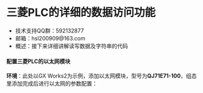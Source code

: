 # 三菱PLC的详细的数据访问功能
<ul>
<li>技术支持QQ群：592132877</li>
<li>邮箱：hsl200909@163.com</li>
<li>概述：接下来详细讲解读写数据及字符串的代码</li>
</ul>

#### 配置三菱PLC的以太网模块
<strong>环境</strong>：此处以GX Works2为示例，添加以太网模块，型号为<strong>QJ71E71-100</strong>，组态里添加完成后进行以太网的参数配置：

